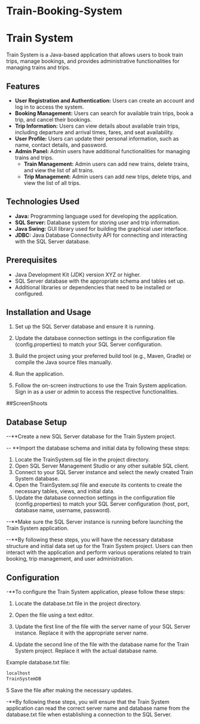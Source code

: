 # Train-Booking-System


# Train System

Train System is a Java-based application that allows users to book train trips, manage bookings, and provides administrative functionalities for managing trains and trips.

## Features

- **User Registration and Authentication:** Users can create an account and log in to access the system.
- **Booking Management:** Users can search for available train trips, book a trip, and cancel their bookings.
- **Trip Information:** Users can view details about available train trips, including departure and arrival times, fares, and seat availability.
- **User Profile:** Users can update their personal information, such as name, contact details, and password.
- **Admin Panel:** Admin users have additional functionalities for managing trains and trips.
  - **Train Management:** Admin users can add new trains, delete trains, and view the list of all trains.
  - **Trip Management:** Admin users can add new trips, delete trips, and view the list of all trips.

## Technologies Used

- **Java:** Programming language used for developing the application.
- **SQL Server:** Database system for storing user and trip information.
- **Java Swing:** GUI library used for building the graphical user interface.
- **JDBC:** Java Database Connectivity API for connecting and interacting with the SQL Server database.

## Prerequisites

- Java Development Kit (JDK) version XYZ or higher.
- SQL Server database with the appropriate schema and tables set up.
- Additional libraries or dependencies that need to be installed or configured.

## Installation and Usage

1. Set up the SQL Server database and ensure it is running.

2. Update the database connection settings in the configuration file (config.properties) to match your SQL Server configuration.

3. Build the project using your preferred build tool (e.g., Maven, Gradle) or compile the Java source files manually.

4. Run the application.

5. Follow the on-screen instructions to use the Train System application. Sign in as a user or admin to access the respective   functionalities.

##ScreenShoots


## Database Setup

--**Create a new SQL Server database for the Train System project.

-- **Import the database schema and initial data by following these steps:

1. Locate the TrainSystem.sql file in the project directory.
2. Open SQL Server Management Studio or any other suitable SQL client.
3. Connect to your SQL Server instance and select the newly created Train System database.
4. Open the TrainSystem.sql file and execute its contents to create the necessary tables, views, and initial data.
5. Update the database connection settings in the configuration file (config.properties) to match your SQL Server configuration (host, port, database name, username, password).

--**Make sure the SQL Server instance is running before launching the Train System application.

--**By following these steps, you will have the necessary database structure and initial data set up for the Train System project. Users can then interact with the application and perform various operations related to train booking, trip management, and user administration.


## Configuration

-**To configure the Train System application, please follow these steps:

1. Locate the database.txt file in the project directory.

2. Open the file using a text editor.

3. Update the first line of the file with the server name of your SQL Server instance. Replace it with the appropriate server name.

4. Update the second line of the file with the database name for the Train System project. Replace it with the actual database name.

Example database.txt file:
  ```bash
localhost
TrainSystemDB
```
5 Save the file after making the necessary updates.

-**By following these steps, you will ensure that the Train System application can read the correct server name and database name from the database.txt file when establishing a connection to the SQL Server.
